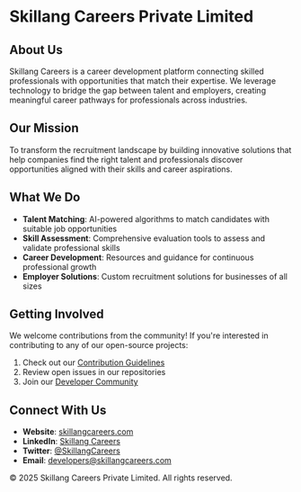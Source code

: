 # Skillang Careers Private Limited

## About Us
Skillang Careers is a career development platform connecting skilled professionals with opportunities that match their expertise. We leverage technology to bridge the gap between talent and employers, creating meaningful career pathways for professionals across industries.

## Our Mission
To transform the recruitment landscape by building innovative solutions that help companies find the right talent and professionals discover opportunities aligned with their skills and career aspirations.

## What We Do
- **Talent Matching**: AI-powered algorithms to match candidates with suitable job opportunities
- **Skill Assessment**: Comprehensive evaluation tools to assess and validate professional skills
- **Career Development**: Resources and guidance for continuous professional growth
- **Employer Solutions**: Custom recruitment solutions for businesses of all sizes


## Getting Involved
We welcome contributions from the community! If you're interested in contributing to any of our open-source projects:

1. Check out our [Contribution Guidelines](link-to-contribution-guidelines)
2. Review open issues in our repositories
3. Join our [Developer Community](link-to-community)

## Connect With Us
- **Website**: [skillangcareers.com](https://skillangcareers.com)
- **LinkedIn**: [Skillang Careers](https://linkedin.com/company/skillang-careers)
- **Twitter**: [@SkillangCareers](https://twitter.com/skillangcareers)
- **Email**: developers@skillangcareers.com

© 2025 Skillang Careers Private Limited. All rights reserved.
